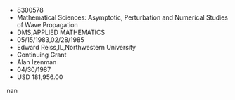 
* 8300578
* Mathematical Sciences: Asymptotic, Perturbation and Numerical Studies of Wave Propagation
* DMS,APPLIED MATHEMATICS
* 05/15/1983,02/28/1985
* Edward Reiss,IL,Northwestern University
* Continuing Grant
* Alan Izenman
* 04/30/1987
* USD 181,956.00

nan
